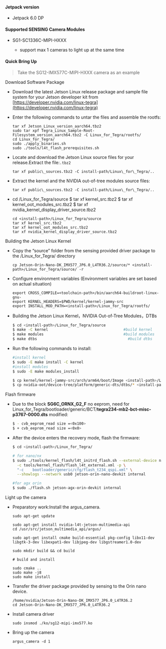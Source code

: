 #### Jetpack version

* Jetpack 6.0 DP

#### Supported SENSING Camera Modules

* SG1-SC1336C-MIPI-HXXX

  * support max 1 cameras to light up at the same time

#### Quick Bring Up

> Take the SG12-IMX577C-MIPI-HXXX camera as an example

Download Software Package

* Download the latest Jetson Linux release package and sample file system for your Jetson developer kit from [https://developer.nvidia.com/linux-tegra](https://developer.nvidia.com/linux-tegra)
* Enter the following commands to untar the files and assemble the rootfs:

  ```
  tar xf Jetson_Linux_version_aarch64.tbz2
  sudo tar xpf Tegra_Linux_Sample-Root-Filesystem_version_aarch64.tbz2 -C Linux_for_Tegra/rootfs/
  cd Linux_for_Tegra/
  sudo ./apply_binaries.sh
  sudo ./tools/l4t_flash_prerequisites.sh
  ```
* Locate and download the Jetson Linux source files for your release.Extract the file:`.tbz2`

  ```
  tar xf public\_sources.tbz2 -C install-path/Linux\_for\_Tegra/..
  ```
* Extract the kernel and the NVIDIA out-of-tree modules source files:

  ```
  tar xf public\_sources.tbz2 -C install-path/Linux\_for\_Tegra/..
  ```
* cd <install-path>/Linux\_for\_Tegra/source \$ tar xf kernel\_src.tbz2 \$ tar xf kernel\_oot\_modules\_src.tbz2 \$ tar xf nvidia\_kernel\_display\_driver\_source.tbz2

  ```
  cd <install-path>/Linux_for_Tegra/source
  tar xf kernel_src.tbz2
  tar xf kernel_oot_modules_src.tbz2
  tar xf nvidia_kernel_display_driver_source.tbz2
  ```

Building the Jetson Linux Kernel

* Copy the “source” folder from the sensing provided driver package to the <install-path>/Linux\_for\_Tegra/ directory

  ```
  cp Jetson-Orin-Nano-DK_IMX577_JP6.0_L4TR36.2/source/* <install-    path>/Linux_for_Tegra/source/ -r
  ```
* Configure environment variables (Environment variables are set based on actual situation)

  ```
  export CROSS_COMPILE=<toolchain-path>/bin/aarch64-buildroot-linux-gnu-
  export KERNEL_HEADERS=$PWD/kernel/kernel-jammy-src
  export INSTALL_MOD_PATH=<install-path>/Linux_for_Tegra/rootfs/
  ```
* Building the Jetson Linux Kernel，NVIDIA Out-of-Tree Modules，DTBs

  ```Bash
  $ cd <install-path>/Linux_for_Tegra/source
  $ make -C kernel                                  #build kernel
  $ make modules                                    #build modules
  $ make dtbs                                         #build dtbs
  ```
* Run the following commands to install:

  ```Bash
  #install kernel
  $ sudo -E make install -C kernel
  #install modules                        
  $ sudo -E make modules_install 

  $ cp kernel/kernel-jammy-src/arch/arm64/boot/Image <install-path>/Linux_for_Tegra/kernel/Image
  $ cp nvidia-oot/device-tree/platform/generic-dts/dtbs/* <install-path>/Linux_for_Tegra/kernel/dtb/
  ```

Flash firmware

* Due to the block **SG6C\_ORNX\_G2\_F** no eeprom, need for Linux\_for\_Tegra/bootloader/generic/BCT/**tegra234-mb2-bct-misc-p3767-0000.dts** modified:

  ```Bash
  $ - cvb_eeprom_read size =<0x100> 
  $ + cvb_eeprom_read size =<0x0>
  ```
* After the device enters the recovery mode, flash the firmware:

  ```Bash
  $ cd <install-path>/Linux_for_Tegra/

  # for nano/nx
  $ sudo ./tools/kernel_flash/l4t_initrd_flash.sh --external-device nvme0n1p1 \
    -c tools/kernel_flash/flash_l4t_external.xml -p \
    "-c    bootloader/generic/cfg/flash_t234_qspi.xml" \
    --showlogs --network usb0 jetson-orin-nano-devkit internal

  #for agx orin
  $ sudo ./flash.sh jetson-agx-orin-devkit internal
  ```

Light up the camera

* Preparatory work:Install the argus\_camera.

  ```
  sudo apt-get update

  sudo apt-get install nvidia-l4t-jetson-multimedia-api
  cd /usr/src/jetson_multimedia_api/argus/

  sudo apt-get install cmake build-essential pkg-config libx11-dev libgtk-3-dev libexpat1-dev libjpeg-dev libgstreamer1.0-dev

  sudo mkdir build && cd build

  # build and install

  sudo cmake ..
  sudo make -j8
  sudo make install
  ```
* Transfer the driver package provided by sensing to the Orin nano device.

  ```
  /home/nvidia/Jetson-Orin-Nano-DK_IMX577_JP6.0_L4TR36.2
  cd Jetson-Orin-Nano-DK_IMX577_JP6.0_L4TR36.2
  ```
* Install camera driver

  ```
  sudo insmod ./ko/sg12-mipi-imx577.ko
  ```
* Bring up the camera

  ```
  argus_camera -d 1
  ```
